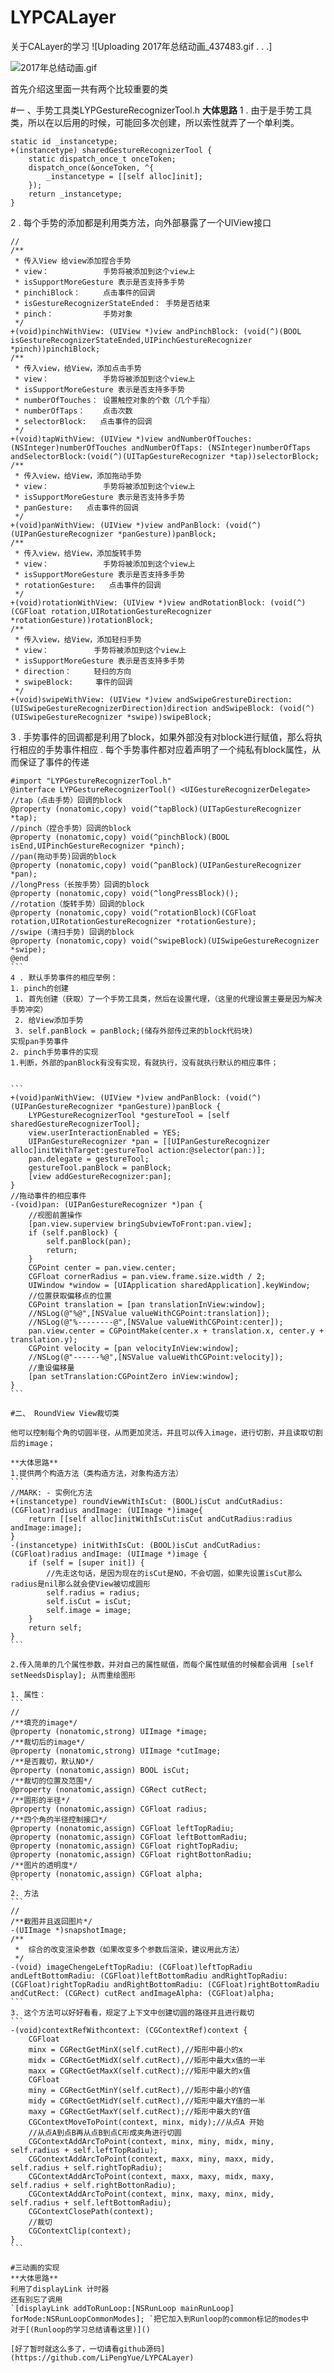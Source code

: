 # LYPCALayer
关于CALayer的学习
![Uploading 2017年总结动画_437483.gif . . .]

![2017年总结动画.gif](http://upload-images.jianshu.io/upload_images/4185621-43df752431272c88.gif?imageMogr2/auto-orient/strip)

首先介绍这里面一共有两个比较重要的类

#一 、手势工具类LYPGestureRecognizerTool.h
**大体思路**
1 . 由于是手势工具类，所以在以后用的时候，可能回多次创建，所以索性就弄了一个单利类。

```
static id _instancetype;
+(instancetype) sharedGestureRecognizerTool {
    static dispatch_once_t onceToken;
    dispatch_once(&onceToken, ^{
        _instancetype = [[self alloc]init];
    });
    return _instancetype;
}
```

2 . 每个手势的添加都是利用类方法，向外部暴露了一个UIView接口
```
//
/**
 * 传入View 给view添加捏合手势
 * view：            手势将被添加到这个view上
 * isSupportMoreGesture 表示是否支持多手势
 * pinchiBlock：     点击事件的回调
 * isGestureRecognizerStateEnded： 手势是否结束
 * pinch：           手势对象
 */
+(void)pinchWithView: (UIView *)view andPinchBlock: (void(^)(BOOL isGestureRecognizerStateEnded,UIPinchGestureRecognizer *pinch))pinchiBlock;
/**
 * 传入view，给View，添加点击手势
 * view：            手势将被添加到这个view上
 * isSupportMoreGesture 表示是否支持多手势
 * numberOfTouches： 设置触控对象的个数（几个手指）
 * numberOfTaps：    点击次数
 * selectorBlock:   点击事件的回调
 */
+(void)tapWithView: (UIView *)view andNumberOfTouches: (NSInteger)numberOfTouches andNumberOfTaps: (NSInteger)numberOfTaps andSelectorBlock:(void(^)(UITapGestureRecognizer *tap))selectorBlock;
/**
 * 传入view，给View，添加拖动手势
 * view：            手势将被添加到这个view上
 * isSupportMoreGesture 表示是否支持多手势
 * panGesture:   点击事件的回调
 */
+(void)panWithView: (UIView *)view andPanBlock: (void(^)(UIPanGestureRecognizer *panGesture))panBlock;
/**
 * 传入view，给View，添加旋转手势
 * view：            手势将被添加到这个view上
 * isSupportMoreGesture 表示是否支持多手势
 * rotationGesture:   点击事件的回调
 */
+(void)rotationWithView: (UIView *)view andRotationBlock: (void(^)(CGFloat rotation,UIRotationGestureRecognizer *rotationGesture))rotationBlock;
/**
 * 传入view，给View，添加轻扫手势
 * view：          手势将被添加到这个view上
 * isSupportMoreGesture 表示是否支持多手势
 * direction：     轻扫的方向
 * swipeBlock:     事件的回调
 */
+(void)swipeWithView: (UIView *)view andSwipeGrestureDirection: (UISwipeGestureRecognizerDirection)direction andSwipeBlock: (void(^)(UISwipeGestureRecognizer *swipe))swipeBlock;
````
3 . 手势事件的回调都是利用了block，如果外部没有对block进行赋值，那么将执行相应的手势事件相应
.  每个手势事件都对应着声明了一个纯私有block属性，从而保证了事件的传递
````
#import "LYPGestureRecognizerTool.h"
@interface LYPGestureRecognizerTool() <UIGestureRecognizerDelegate>
//tap（点击手势）回调的block
@property (nonatomic,copy) void(^tapBlock)(UITapGestureRecognizer *tap);
//pinch（捏合手势）回调的block
@property (nonatomic,copy) void(^pinchBlock)(BOOL isEnd,UIPinchGestureRecognizer *pinch);
//pan(拖动手势)回调的block
@property (nonatomic,copy) void(^panBlock)(UIPanGestureRecognizer *pan);
//longPress（长按手势）回调的block
@property (nonatomic,copy) void(^longPressBlock)();
//rotation（旋转手势）回调的block
@property (nonatomic,copy) void(^rotationBlock)(CGFloat rotation,UIRotationGestureRecognizer *rotationGesture);
//swipe (清扫手势) 回调的block
@property (nonatomic,copy) void(^swipeBlock)(UISwipeGestureRecognizer *swipe);
@end
```
4 . 默认手势事件的相应举例： 
1. pinch的创建
 1. 首先创建（获取）了一个手势工具类，然后在设置代理，（这里的代理设置主要是因为解决手势冲突）
 2. 给View添加手势
 3. self.panBlock = panBlock;(储存外部传过来的block代码块)
实现pan手势事件
2. pinch手势事件的实现
1.判断，外部的panBlock有没有实现，有就执行，没有就执行默认的相应事件；


```
+(void)panWithView: (UIView *)view andPanBlock: (void(^)(UIPanGestureRecognizer *panGesture))panBlock {
    LYPGestureRecognizerTool *gestureTool = [self sharedGestureRecognizerTool];
    view.userInteractionEnabled = YES;
    UIPanGestureRecognizer *pan = [[UIPanGestureRecognizer alloc]initWithTarget:gestureTool action:@selector(pan:)];
    pan.delegate = gestureTool;
    gestureTool.panBlock = panBlock;
    [view addGestureRecognizer:pan];
}
//拖动事件的相应事件
-(void)pan: (UIPanGestureRecognizer *)pan {
    //视图前置操作
    [pan.view.superview bringSubviewToFront:pan.view];
    if (self.panBlock) {
        self.panBlock(pan);
        return;
    }
    CGPoint center = pan.view.center;
    CGFloat cornerRadius = pan.view.frame.size.width / 2;
    UIWindow *window = [UIApplication sharedApplication].keyWindow;
    //位置获取偏移点的位置
    CGPoint translation = [pan translationInView:window];
    //NSLog(@"%@",[NSValue valueWithCGPoint:translation]);
    //NSLog(@"%--------@",[NSValue valueWithCGPoint:center]);
    pan.view.center = CGPointMake(center.x + translation.x, center.y + translation.y);
    CGPoint velocity = [pan velocityInView:window];
    //NSLog(@"------%@",[NSValue valueWithCGPoint:velocity]);
    //重设偏移量
    [pan setTranslation:CGPointZero inView:window];
}
```

#二、 RoundView View裁切类

他可以控制每个角的切圆半径，从而更加灵活，并且可以传入image，进行切割，并且读取切割后的image；

**大体思路**
1.提供两个构造方法（类构造方法，对象构造方法）
```
//MARK: - 实例化方法
+(instancetype) roundViewWithIsCut: (BOOL)isCut andCutRadius: (CGFloat)radius andImage: (UIImage *)image{
    return [[self alloc]initWithIsCut:isCut andCutRadius:radius andImage:image];
}
-(instancetype) initWithIsCut: (BOOL)isCut andCutRadius: (CGFloat)radius andImage: (UIImage *)image {
    if (self = [super init]) {
        //先走这句话，是因为现在的isCut是NO，不会切圆，如果先设置isCut那么radius是nil那么就会使View被切成圆形
        self.radius = radius;
        self.isCut = isCut;
        self.image = image;
    }
    return self;
}
```

2.传入简单的几个属性参数，并对自己的属性赋值，而每个属性赋值的时候都会调用 [self setNeedsDisplay]; 从而重绘图形

1. 属性：
```
//
/**填充的image*/
@property (nonatomic,strong) UIImage *image;
/**裁切后的image*/
@property (nonatomic,strong) UIImage *cutImage;
/**是否裁切，默认NO*/
@property (nonatomic,assign) BOOL isCut;
/**裁切的位置及范围*/
@property (nonatomic,assign) CGRect cutRect;
/**圆形的半径*/
@property (nonatomic,assign) CGFloat radius;
/**四个角的半径控制接口*/
@property (nonatomic,assign) CGFloat leftTopRadiu;
@property (nonatomic,assign) CGFloat leftBottomRadiu;
@property (nonatomic,assign) CGFloat rightTopRadiu;
@property (nonatomic,assign) CGFloat rightBottonRadiu;
/**图片的透明度*/
@property (nonatomic,assign) CGFloat alpha;
```
2. 方法
```
//
/**截图并且返回图片*/
-(UIImage *)snapshotImage;
/**
 *  综合的改变渲染参数（如果改变多个参数后渲染，建议用此方法）
 */
-(void) imageChengeLeftTopRadiu: (CGFloat)leftTopRadiu andLeftBottomRadiu: (CGFloat)leftBottomRadiu andRightTopRadiu: (CGFloat)rightTopRadiu andRightBottomRadiu: (CGFloat)rightBottomRadiu andCutRect: (CGRect) cutRect andImageAlpha: (CGFloat)alpha;
```
3. 这个方法可以好好看看，规定了上下文中创建切圆的路径并且进行裁切
```
-(void)contextRefWithcontext: (CGContextRef)context {
    CGFloat
    minx = CGRectGetMinX(self.cutRect),//矩形中最小的x
    midx = CGRectGetMidX(self.cutRect),//矩形中最大x值的一半
    maxx = CGRectGetMaxX(self.cutRect);//矩形中最大的x值
    CGFloat
    miny = CGRectGetMinY(self.cutRect),//矩形中最小的Y值
    midy = CGRectGetMidY(self.cutRect),//矩形中最大Y值的一半
    maxy = CGRectGetMaxY(self.cutRect);//矩形中最大的Y值
    CGContextMoveToPoint(context, minx, midy);//从点A 开始
    //从点A到点B再从点B到点C形成夹角进行切圆
    CGContextAddArcToPoint(context, minx, miny, midx, miny, self.radius + self.leftTopRadiu);
    CGContextAddArcToPoint(context, maxx, miny, maxx, midy, self.radius + self.rightTopRadiu);
    CGContextAddArcToPoint(context, maxx, maxy, midx, maxy, self.radius + self.rightBottonRadiu);
    CGContextAddArcToPoint(context, minx, maxy, minx, midy, self.radius + self.leftBottomRadiu);
    CGContextClosePath(context);
    //裁切
    CGContextClip(context);
}
```

#三动画的实现
**大体思路**
利用了displayLink 计时器
还有别忘了调用
`[displayLink addToRunLoop:[NSRunLoop mainRunLoop] forMode:NSRunLoopCommonModes]; `把它加入到Runloop的common标记的modes中
对于[(Runloop的学习总结请看这里)]()

[好了暂时就这么多了，一切请看github源码](https://github.com/LiPengYue/LYPCALayer)


